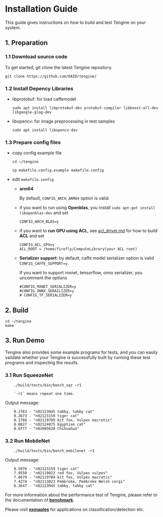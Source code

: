 # Installation Guide

This guide gives instructions on how to build and test Tengine on your system.

## 1. Preparation

### **1.1 Download source code**

To get started, git clone the latest Tengine repository.
	
	git clone https://github.com/OAID/tengine/
	
### **1.2 Install Depency Libraries**

* libprotobuf: for load caffemodel
	``` 
	sudo apt install libprotobuf-dev protobuf-compiler libboost-all-dev libgoogle-glog-dev
	```
* libopencv: for image preprocessing in test samples
	```
	sudo apt install libopencv-dev
	```

### **1.3 Prepare config files**
* copy config example file
	```
	cd ~/tengine
	
	cp makefile.config.example makefile.config
	
	```
* edit `makefile.config`
	- **arm64** 
		
		By default, `CONFIG_ARCH_ARM64` option is valid.

	- if you want to run using **Openblas**, you install `sudo apt-get install libopenblas-dev` and set
		```
		CONFIG_ARCH_BLAS=y
		```

	- if you want to **run GPU using ACL**, see [acl_driver.md](acl_driver.md) for how to build **ACL** and set
		```
		CONFIG_ACL_GPU=y
		ACL_ROOT = /home/firefly/ComputeLibrary(your ACL root)
		```
	- **Serializer support**: 
		by default, caffe model serializer option is valid `CONFIG_CAFFE_SUPPORT=y`. 
		
		If you want to support mxnet, tensorflow, onnx serializer, you uncomment the options
		```
		#CONFIG_MXNET_SERIALIZER=y
		#CONFIG_ONNX_SERAILIZER=y
		# CONFIG_TF_SERIALIZER=y
		```
## 2. Build
```
cd ~/tengine
make
```

## 3. Run Demo

Tengine also provides some example programs for tests, and you can easily validate whether your Tengine is successfully built by running these test programs and inspecting the results.

### 3.1 Run SqueezeNet
   
    	./build/tests/bin/bench_sqz -r1

	    `-r1` means repeat one time.
Output message:

	    0.2763 - "n02123045 tabby, tabby cat"
	    0.2673 - "n02123159 tiger cat"
	    0.1766 - "n02119789 kit fox, Vulpes macrotis"
    	0.0827 - "n02124075 Egyptian cat"
	    0.0777 - "n02085620 Chihuahua"

### 3.2 Run MobileNet
    
   
	    ./build/tests/bin/bench_mobilenet -r1

Output message:

    	8.5976 - "n02123159 tiger cat"
	    7.9550 - "n02119022 red fox, Vulpes vulpes"
    	7.8679 - "n02119789 kit fox, Vulpes macrotis"
	    7.4274 - "n02113023 Pembroke, Pembroke Welsh corgi"
	    6.3647 - "n02123045 tabby, tabby cat"

For more information about the performance test of Tengine, please refer to the documentation of **[benchmark](benchmark.md)**.

Please visit **[exmaples](../examples/readme.md)** for applications on classification/detection etc.
